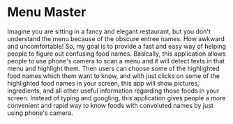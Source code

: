 # Menu Master

Imagine you are sitting in a fancy and elegant restaurant, but you don't understand the menu because of the obscure entree names. How awkward and uncomfortable! So, my goal is to provide a fast and easy way of helping people to figure out confusing food names. Basically, this application allows people to use phone's camera to scan a menu and it will detect texts in that menu and highlight them. Then users can choose some of the highlighted food names which them want to know, and with just clicks on some of the highlighted food names in your screen, this app will show pictures, ingredients, and all other useful information regarding those foods in your screen. Instead of typing and googling, this application gives people a more convenient and rapid way to know foods with convoluted names by just using phone's camera.
